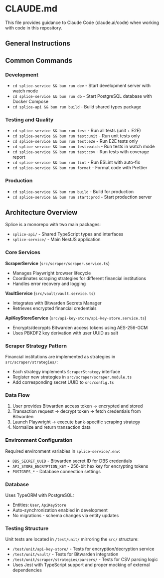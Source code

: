 # CLAUDE.md

This file provides guidance to Claude Code (claude.ai/code) when working with code in this repository.

## General Instructions

## Common Commands

### Development
- `cd splice-service && bun run dev` - Start development server with watch mode
- `cd splice-service && bun run db` - Start PostgreSQL database with Docker Compose
- `cd splice-api && bun run build` - Build shared types package

### Testing and Quality
- `cd splice-service && bun run test` - Run all tests (unit + E2E)
- `cd splice-service && bun run test:unit` - Run unit tests only
- `cd splice-service && bun run test:e2e` - Run E2E tests only
- `cd splice-service && bun run test:watch` - Run tests in watch mode
- `cd splice-service && bun run test:cov` - Run tests with coverage report
- `cd splice-service && bun run lint` - Run ESLint with auto-fix
- `cd splice-service && bun run format` - Format code with Prettier

### Production
- `cd splice-service && bun run build` - Build for production
- `cd splice-service && bun run start:prod` - Start production server

## Architecture Overview

Splice is a monorepo with two main packages:
- `splice-api/` - Shared TypeScript types and interfaces
- `splice-service/` - Main NestJS application

### Core Services

**ScraperService** (`src/scraper/scraper.service.ts`)
- Manages Playwright browser lifecycle
- Coordinates scraping strategies for different financial institutions
- Handles error recovery and logging

**VaultService** (`src/vault/vault.service.ts`)
- Integrates with Bitwarden Secrets Manager
- Retrieves encrypted financial credentials

**ApiKeyStoreService** (`src/api-key-store/api-key-store.service.ts`)
- Encrypts/decrypts Bitwarden access tokens using AES-256-GCM
- Uses PBKDF2 key derivation with user UUID as salt

### Scraper Strategy Pattern

Financial institutions are implemented as strategies in `src/scraper/strategies/`:
- Each strategy implements `ScraperStrategy` interface
- Register new strategies in `src/scraper/scraper.module.ts`
- Add corresponding secret UUID to `src/config.ts`

### Data Flow
1. User provides Bitwarden access token → encrypted and stored
2. Transaction request → decrypt token → fetch credentials from Bitwarden
3. Launch Playwright → execute bank-specific scraping strategy
4. Normalize and return transaction data

### Environment Configuration

Required environment variables in `splice-service/.env`:
- `DBS_SECRET_UUID` - Bitwarden secret ID for DBS credentials
- `API_STORE_ENCRYPTION_KEY` - 256-bit hex key for encrypting tokens
- `POSTGRES_*` - Database connection settings

### Database

Uses TypeORM with PostgreSQL:
- Entities: `User`, `ApiKeyStore`
- Auto-synchronization enabled in development
- No migrations - schema changes via entity updates

### Testing Structure

Unit tests are located in `/test/unit/` mirroring the `src/` structure:
- `/test/unit/api-key-store/` - Tests for encryption/decryption service
- `/test/unit/vault/` - Tests for Bitwarden integration
- `/test/unit/scraper/strategies/parsers/` - Tests for CSV parsing logic
- Uses Jest with TypeScript support and proper mocking of external dependencies
